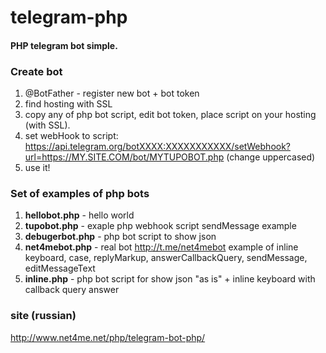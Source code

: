 # telegram-php

#### PHP telegram bot simple.

### Create bot 

1. @BotFather - register new bot + bot token
2. find hosting with SSL
3. copy any of php bot script, edit bot token, place script on your hosting (with SSL).
4. set webHook to script: https://api.telegram.org/botXXXX:XXXXXXXXXXX/setWebhook?url=https://MY.SITE.COM/bot/MYTUPOBOT.php (change uppercased)
5. use it!

### Set of examples of php bots

1. **hellobot.php** - hello world
2. **tupobot.php** - exaple php webhook script sendMessage example
3. **debugerbot.php** - php bot script to show json 
4. **net4mebot.php** - real bot http://t.me/net4mebot example of inline keyboard, case, replyMarkup, answerCallbackQuery, sendMessage, editMessageText
5. **inline.php** - php bot script for show json "as is" + inline keyboard with callback query answer


### site (russian)

http://www.net4me.net/php/telegram-bot-php/


